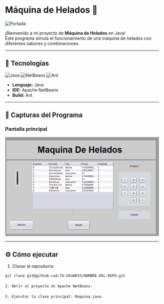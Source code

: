 # Máquina de Helados 🍦

![Portada](images/helados.jpg)

¡Bienvenido a mi proyecto de **Máquina de Helados** en Java!  
Este programa simula el funcionamiento de una máquina de helados con diferentes sabores y combinaciones.

---

## 🚀 Tecnologías

![Java](https://img.shields.io/badge/Java-17-blue)
![NetBeans](https://img.shields.io/badge/IDE-Apache%20NetBeans-orange)
![Ant](https://img.shields.io/badge/Build-Ant-lightgrey)

- **Lenguaje:** Java  
- **IDE:** Apache NetBeans  
- **Build:** Ant  

---

## 📸 Capturas del Programa

### Pantalla principal
![Pantalla principal](images/captura01.png)


---

## ⚙️ Cómo ejecutar

1. Clonar el repositorio:  
```bash
git clone git@github.com:TU-USUARIO/NOMBRE-DEL-REPO.git

2. Abrir el proyecto en Apache NetBeans.

3. Ejecutar la clase principal: Maquina.java.
